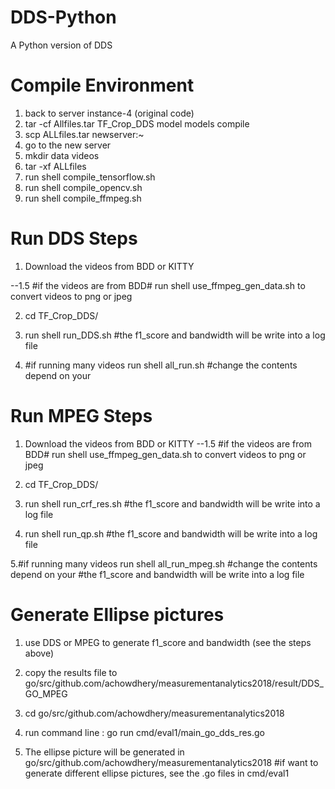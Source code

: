 # DDS-Python
A Python version of DDS

# Compile Environment
1. back to server instance-4 (original code)
2. tar -cf Allfiles.tar TF_Crop_DDS model models compile
3. scp ALLfiles.tar newserver:~
4. go to the new server
5. mkdir data videos
6. tar -xf ALLfiles
7. run shell  compile_tensorflow.sh
8. run shell  compile_opencv.sh
9. run shell  compile_ffmpeg.sh

# Run DDS Steps
1. Download the videos from BDD or KITTY

--1.5 #if the videos are from BDD#
      run shell use_ffmpeg_gen_data.sh to convert videos to png or jpeg
         
2. cd TF_Crop_DDS/

3. run shell run_DDS.sh <frame src directory>
   #the f1_score and bandwidth will be write into a log file
   
 4. #if running many videos
 run shell all_run.sh 
 #change the contents depend on your <frame src directory>
   
# Run MPEG Steps
1. Download the videos from BDD or KITTY
   --1.5 #if the videos are from BDD#
         run shell use_ffmpeg_gen_data.sh to convert videos to png or jpeg
         
2. cd TF_Crop_DDS/

3. run shell run_crf_res.sh <frame src directory>
   #the f1_score and bandwidth will be write into a log file
   
4. run shell run_qp.sh <frame src directory>
   #the f1_score and bandwidth will be write into a log file
  
5.#if running many videos
   run shell all_run_mpeg.sh #change the contents depend on your <frame src directory>
   #the f1_score and bandwidth will be write into a log file

# Generate Ellipse pictures

1. use DDS or MPEG to generate f1_score and bandwidth (see the steps above)

2. copy the results file to go/src/github.com/achowdhery/measurementanalytics2018/result/DDS_GO_MPEG

3. cd go/src/github.com/achowdhery/measurementanalytics2018

4. run command line : go run cmd/eval1/main_go_dds_res.go

5. The ellipse picture will be generated in go/src/github.com/achowdhery/measurementanalytics2018
#if want to generate different ellipse pictures, see the .go files in cmd/eval1

